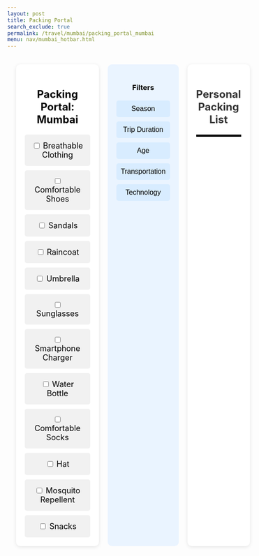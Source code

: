 ```yaml
---
layout: post 
title: Packing Portal
search_exclude: true
permalink: /travel/mumbai/packing_portal_mumbai
menu: nav/mumbai_hotbar.html
---
```


<body>
    <div class="container">
        <!-- Main Content -->
        <div class="main">
            <h1>Packing Portal: Mumbai</h1>
            <div class="packing-items">
                <div class="packing-item">
                    <input type="checkbox" id="packing-item">
                    <label for="packing-item">Breathable Clothing</label><br>
                </div>
                <div class="packing-item">
                    <input type="checkbox" id="packing-item">
                    <label for="packing-item">Comfortable Shoes</label><br>
                </div>
                <div class="packing-item">
                    <input type="checkbox" id="packing-item">
                    <label for="packing-item">Sandals</label><br>
                </div>
                <div class="packing-item">
                    <input type="checkbox" id="packing-item">
                    <label for="packing-item">Raincoat</label><br>
                </div>
                <div class="packing-item">
                    <input type="checkbox" id="packing-item">
                    <label for="packing-item">Umbrella</label><br>
                </div>
                <div class="packing-item">
                    <input type="checkbox" id="packing-item">
                    <label for="packing-item">Sunglasses</label><br>
                </div>
                <div class="packing-item">
                    <input type="checkbox" id="packing-item">
                    <label for="packing-item">Smartphone Charger</label><br>
                </div>
                <div class="packing-item">
                    <input type="checkbox" id="packing-item">
                    <label for="packing-item">Water Bottle</label><br>
                </div>
                <div class="packing-item">
                    <input type="checkbox" id="packing-item">
                    <label for="packing-item">Comfortable Socks</label><br>
                </div>
                <div class="packing-item">
                    <input type="checkbox" id="packing-item">
                    <label for="packing-item">Hat</label><br>
                </div>
                <div class="packing-item">
                    <input type="checkbox" id="packing-item">
                    <label for="packing-item">Mosquito Repellent</label><br>
                </div>
                <div class="packing-item">
                    <input type="checkbox" id="packing-item">
                    <label for="packing-item">Snacks</label><br>
                </div>
            </div>
        </div>
        <!-- Filters -->
        <div class="filters">
            <h3>Filters</h3>
            <button>Season</button>
            <button>Trip Duration</button>
            <button>Age</button>
            <button>Transportation</button>
            <button>Technology</button>
        </div>
        <div class="personal_checklist">
            <h3>Personal Packing List</h3>
            <hr>
        </div>
    </div>
</body>

<style>

.container {
    display: flex;
    width: 100%;
    max-width: 1200px;
    margin: 0;
    padding: 20px;
    box-sizing: border-box;
    gap: 20px;
}

.content-wrapper {
    display: flex;
    flex: 3 1 600px;
    gap: 20px;
}

.main {
    flex: 3;
    background: #fff;
    padding: 20px;
    border-radius: 10px;
    box-shadow: 0px 2px 8px rgba(0, 0, 0, 0.1);
    box-sizing: border-box;
    float: left;
}

.main h1 {
    text-align: center;
    margin-bottom: 20px;
    font-size: 24px;
    color: black;
}

.packing-items {
    display: grid;
    grid-template-columns: repeat(auto-fit, minmax(150px, 1fr));
    gap: 10px;
}

.packing-item {
    padding: 15px;
    background: #f1f1f1;
    border-radius: 5px;
    text-align: center;
    font-size: 18px;
    color: black;
}

.filters {
    flex: 1;
    background: #eaf4ff;
    padding: 20px;
    border-radius: 10px;
    box-sizing: border-box;
}

.filters h3 {
    text-align: center;
    margin-bottom: 20px;
    color: black;
}

.filters button {
    display: block;
    width: 100%;
    margin: 10px 0;
    padding: 10px;
    background-color: #d8ecff;
    border: none;
    border-radius: 5px;
    cursor: pointer;
    font-size: 16px;
}

.filters button:hover {
    background-color: #b5dbff;
}

.personal_checklist {
    flex: 3;
    background: #fff;
    padding: 20px;
    border-radius: 10px;
    box-shadow: 0px 2px 8px rgba(0, 0, 0, 0.1);
}

.personal_checklist h3 {
    font-size: 24px;
    text-align: center;
    margin-bottom: 20px;
    color: #333;
}

.personal_checklist hr {
    border: 2px solid black;
}

</style>